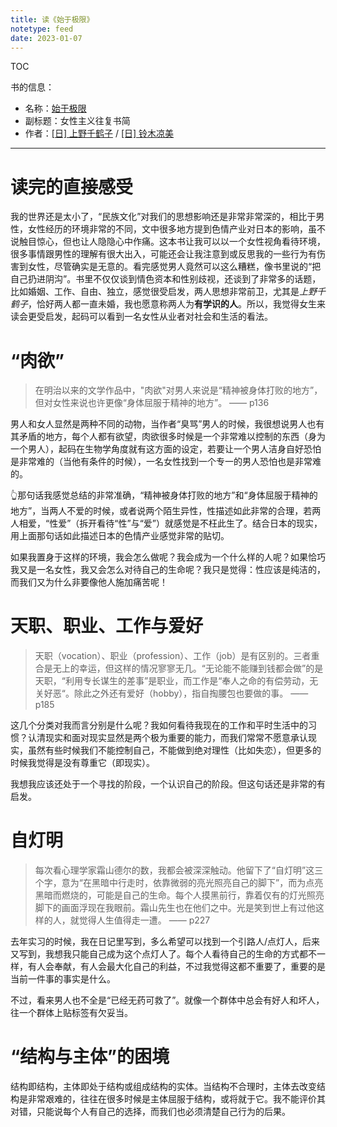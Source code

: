```yaml
---
title: 读《始于极限》
notetype: feed
date: 2023-01-07
---
```


TOC

书的信息：
- 名称：[始于极限](https://book.douban.com/subject/35966120/)
- 副标题：女性主义往复书简
- 作者：[[日] 上野千鹤子](https://book.douban.com/search/%E4%B8%8A%E9%87%8E%E5%8D%83%E9%B9%A4%E5%AD%90) / [[日] 铃木凉美](https://book.douban.com/search/%E9%93%83%E6%9C%A8%E5%87%89%E7%BE%8E)

---

# 读完的直接感受

我的世界还是太小了，“民族文化”对我们的思想影响还是非常非常深的，相比于男性，女性经历的环境非常的不同，文中很多地方提到色情产业对日本的影响，虽不说触目惊心，但也让人隐隐心中作痛。这本书让我可以以一个女性视角看待环境，很多事情跟男性的理解有很大出入，可能还会让我注意到或反思我的一些行为有伤害到女性，尽管确实是无意的。看完感觉男人竟然可以这么糟糕，像书里说的“把自己扔进阴沟”。书里不仅仅谈到情色资本和性别歧视，还谈到了非常多的话题，比如婚姻、工作、自由、独立，感觉很受启发，两人思想非常前卫，尤其是*上野千鹤子*，恰好两人都一直未婚，我也愿意称两人为**有学识的人**。所以，我觉得女生来读会更受启发，起码可以看到一名女性从业者对社会和生活的看法。

# “肉欲”

> 在明治以来的文学作品中，"肉欲"对男人来说是“精神被身体打败的地方”，但对女性来说也许更像“身体屈服于精神的地方”。
> —— p136

男人和女人显然是两种不同的动物，当作者“臭骂”男人的时候，我很想说男人也有其矛盾的地方，每个人都有欲望，肉欲很多时候是一个非常难以控制的东西（身为一个男人），起码在生物学角度就有这方面的设定，若要让一个男人洁身自好恐怕是非常难的（当他有条件的时候），一名女性找到一个专一的男人恐怕也是非常难的。

👆那句话我感觉总结的非常准确，“精神被身体打败的地方”和“身体屈服于精神的地方”，当两人不爱的时候，或者说两个陌生异性，性描述如此非常的合理，若两人相爱，“性爱”（拆开看待“性”与“爱”）就感觉是不枉此生了。结合日本的现实，用上面那句话如此描述日本的色情产业感觉非常的贴切。

如果我置身于这样的环境，我会怎么做呢？我会成为一个什么样的人呢？如果恰巧我又是一名女性，我又会怎么对待自己的生命呢？我只是觉得：性应该是纯洁的，而我们又为什么非要像他人施加痛苦呢！

# 天职、职业、工作与爱好

> 天职（vocation）、职业（profession）、工作（job）是有区别的。三者重合是无上的幸运，但这样的情况寥寥无几。“无论能不能赚到钱都会做”的是天职，“利用专长谋生的差事”是职业，而工作是“奉人之命的有偿劳动，无关好恶“。除此之外还有爱好（hobby），指自掏腰包也要做的事。
> —— p185

这几个分类对我而言分别是什么呢？我如何看待我现在的工作和平时生活中的习惯？认清现实和面对现实显然是两个极为重要的能力，而我们常常不愿意承认现实，虽然有些时候我们不能控制自己，不能做到绝对理性（比如失恋），但更多的时候我觉得是没有尊重它（即现实）。

我想我应该还处于一个寻找的阶段，一个认识自己的阶段。但这句话还是非常的有启发。

# 自灯明

> 每次看心理学家霜山德尔的数，我都会被深深触动。他留下了“自灯明”这三个字，意为“在黑暗中行走时，依靠微弱的亮光照亮自己的脚下”，而为点亮黑暗而燃烧的，可能是自己的生命。每个人摸黑前行，靠着仅有的灯光照亮脚下的画面浮现在我眼前。霜山先生也在他们之中。光是笑到世上有过他这样的人，就觉得人生值得走一遭。
> —— p227

去年实习的时候，我在日记里写到，多么希望可以找到一个引路人/点灯人，后来又写到，我想我只能自己成为这个点灯人了。每个人看待自己的生命的方式都不一样，有人会奉献，有人会最大化自己的利益，不过我觉得这都不重要了，重要的是当前一件事的事实是什么。

不过，看来男人也不全是“已经无药可救了”。就像一个群体中总会有好人和坏人，往一个群体上贴标签有欠妥当。

# “结构与主体”的困境

结构即结构，主体即处于结构或组成结构的实体。当结构不合理时，主体去改变结构是非常艰难的，往往在很多时候是主体屈服于结构，或将就于它。我不能评价其对错，只能说每个人有自己的选择，而我们也必须清楚自己行为的后果。